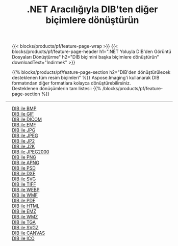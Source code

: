 ﻿---
title: .NET Aracılığıyla DIB'ten diğer biçimlere dönüştürün 
weight: 3920
url: /tr/net/conversion/from/dib 
lang: tr
langdirlevel: 2
locales: zh-hans,ja,it,ru,de,es,fr,nl,id,lt,pl,pt,vi,tr,ko,zh-hant,ar,hi,th,sv,cs,uk,he
description: Aspose.Imaging'i kullanarak DIB biçimini kolayca başka biçimlere dönüştürebilirsiniz
---

{{< blocks/products/pf/feature-page-wrap >}}
{{< blocks/products/pf/feature-page-header h1=".NET Yoluyla DIB'den Görüntü Dosyaları Dönüştürme" h2="DIB biçimini başka biçimlere dönüştürün" downloadText="İndirmek" >}}


{{% blocks/products/pf/feature-page-section  h2="DIB'den dönüştürülecek desteklenen tüm resim biçimleri" %}}
Aspose.Imaging'i kullanarak DIB formatından diğer formatlara kolayca dönüştürebilirsiniz.
<br/>
Desteklenen dönüşümlerin tam listesi:
{{% /blocks/products/pf/feature-page-section %}}
<div class="container-fluid productfamilypage bg-gray">
    <div class="convertypes bg-gray agp-content section">
        <div class="container">
		<hr style="margin-left:-20px;"/>
		<div class="row other-converters">
		    <div class='col-md-2 other-converter remove-lp remove-rp'><a href="/imaging/tr/net/conversion/dib-to-bmp" >DIB ile BMP</a></div><div class='col-md-2 other-converter remove-lp remove-rp'><a href="/imaging/tr/net/conversion/dib-to-gif" >DIB ile GIF</a></div><div class='col-md-2 other-converter remove-lp remove-rp'><a href="/imaging/tr/net/conversion/dib-to-dicom" >DIB ile DICOM</a></div><div class='col-md-2 other-converter remove-lp remove-rp'><a href="/imaging/tr/net/conversion/dib-to-emf" >DIB ile EMF</a></div><div class='col-md-2 other-converter remove-lp remove-rp'><a href="/imaging/tr/net/conversion/dib-to-jpg" >DIB ile JPG</a></div><div class='col-md-2 other-converter remove-lp remove-rp'><a href="/imaging/tr/net/conversion/dib-to-jpeg" >DIB ile JPEG</a></div><div class='col-md-2 other-converter remove-lp remove-rp'><a href="/imaging/tr/net/conversion/dib-to-jp2" >DIB ile JP2</a></div><div class='col-md-2 other-converter remove-lp remove-rp'><a href="/imaging/tr/net/conversion/dib-to-j2k" >DIB ile J2K</a></div><div class='col-md-2 other-converter remove-lp remove-rp'><a href="/imaging/tr/net/conversion/dib-to-jpeg2000" >DIB ile JPEG2000</a></div><div class='col-md-2 other-converter remove-lp remove-rp'><a href="/imaging/tr/net/conversion/dib-to-png" >DIB ile PNG</a></div><div class='col-md-2 other-converter remove-lp remove-rp'><a href="/imaging/tr/net/conversion/dib-to-apng" >DIB ile APNG</a></div><div class='col-md-2 other-converter remove-lp remove-rp'><a href="/imaging/tr/net/conversion/dib-to-psd" >DIB ile PSD</a></div><div class='col-md-2 other-converter remove-lp remove-rp'><a href="/imaging/tr/net/conversion/dib-to-dxf" >DIB ile DXF</a></div><div class='col-md-2 other-converter remove-lp remove-rp'><a href="/imaging/tr/net/conversion/dib-to-svg" >DIB ile SVG</a></div><div class='col-md-2 other-converter remove-lp remove-rp'><a href="/imaging/tr/net/conversion/dib-to-tiff" >DIB ile TIFF</a></div><div class='col-md-2 other-converter remove-lp remove-rp'><a href="/imaging/tr/net/conversion/dib-to-webp" >DIB ile WEBP</a></div><div class='col-md-2 other-converter remove-lp remove-rp'><a href="/imaging/tr/net/conversion/dib-to-wmf" >DIB ile WMF</a></div><div class='col-md-2 other-converter remove-lp remove-rp'><a href="/imaging/tr/net/conversion/dib-to-pdf" >DIB ile PDF</a></div><div class='col-md-2 other-converter remove-lp remove-rp'><a href="/imaging/tr/net/conversion/dib-to-html" >DIB ile HTML</a></div><div class='col-md-2 other-converter remove-lp remove-rp'><a href="/imaging/tr/net/conversion/dib-to-emz" >DIB ile EMZ</a></div><div class='col-md-2 other-converter remove-lp remove-rp'><a href="/imaging/tr/net/conversion/dib-to-wmz" >DIB ile WMZ</a></div><div class='col-md-2 other-converter remove-lp remove-rp'><a href="/imaging/tr/net/conversion/dib-to-tga" >DIB ile TGA</a></div><div class='col-md-2 other-converter remove-lp remove-rp'><a href="/imaging/tr/net/conversion/dib-to-svgz" >DIB ile SVGZ</a></div><div class='col-md-2 other-converter remove-lp remove-rp'><a href="/imaging/tr/net/conversion/dib-to-canvas" >DIB ile CANVAS</a></div><div class='col-md-2 other-converter remove-lp remove-rp'><a href="/imaging/tr/net/conversion/dib-to-ico" >DIB ile ICO</a></div>
                </div>
        </div>
    </div>
</div>
<br/>

